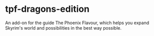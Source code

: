 # tpf-dragons-edition
An add-on for the guide The Phoenix Flavour, which helps you expand Skyrim's world and possibilities in the best way possible.
